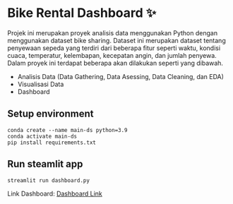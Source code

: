 # Bike Rental Dashboard ✨

Projek ini merupakan proyek analisis data menggunakan Python dengan menggunakan dataset bike sharing. Dataset
ini merupakan dataset tentang penyewaan sepeda yang terdiri dari beberapa fitur seperti waktu, kondisi cuaca, 
temperatur, kelembapan, kecepatan angin, dan jumlah penyewa. Dalam proyek ini terdapat beberapa akan dilakukan
seperti yang dibawah. 
- Analisis Data (Data Gathering, Data Asessing, Data Cleaning, dan EDA)
- Visualisasi Data
- Dashboard

## Setup environment
```
conda create --name main-ds python=3.9
conda activate main-ds
pip install requirements.txt
```

## Run steamlit app
```
streamlit run dashboard.py
```

Link Dashboard: [Dashboard Link](https://bikerentalsharing.streamlit.app/)